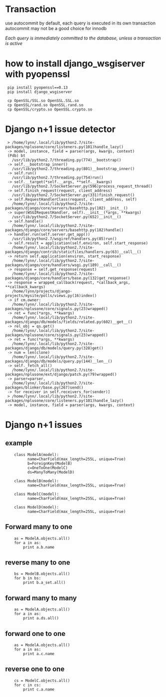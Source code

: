 # Transaction
use autocommit by default, each query is executed in its own transaction
autocommit may not be a good choice for innodb

_Each query is immediately committed to the database, unless a transaction is active_


# how to install django_wsgiserver with pyopenssl
     pip install pyopenssl==0.13
     pip install django_wsgiserver
   
     cp OpenSSL/SSL.so OpenSSL.SSL.so
     cp OpenSSL/rand.so OpenSSL.rand.so
     cp OpenSSL/crypto.so OpenSSL.crypto.so

# Django n+1 issue detector
     > /home/lynn/.local/lib/python2.7/site-packages/nplusone/core/listeners.py(101)handle_lazy()
     -> model, instance, field = parser(args, kwargs, context)
     (Pdb) bt
       /usr/lib/python2.7/threading.py(774)__bootstrap()
     -> self.__bootstrap_inner()
       /usr/lib/python2.7/threading.py(801)__bootstrap_inner()
     -> self.run()
       /usr/lib/python2.7/threading.py(754)run()
     -> self.__target(*self.__args, **self.__kwargs)
       /usr/lib/python2.7/SocketServer.py(596)process_request_thread()
     -> self.finish_request(request, client_address)
       /usr/lib/python2.7/SocketServer.py(331)finish_request()
     -> self.RequestHandlerClass(request, client_address, self)
       /home/lynn/.local/lib/python2.7/site-packages/django/core/servers/basehttp.py(102)__init__()
     -> super(WSGIRequestHandler, self).__init__(*args, **kwargs)
       /usr/lib/python2.7/SocketServer.py(652)__init__()
     -> self.handle()
       /home/lynn/.local/lib/python2.7/site-packages/django/core/servers/basehttp.py(182)handle()
     -> handler.run(self.server.get_app())
       /usr/lib/python2.7/wsgiref/handlers.py(85)run()
     -> self.result = application(self.environ, self.start_response)
       /home/lynn/.local/lib/python2.7/site-packages/django/contrib/staticfiles/handlers.py(63)__call__()
     -> return self.application(environ, start_response)
       /home/lynn/.local/lib/python2.7/site-packages/django/core/handlers/wsgi.py(189)__call__()
     -> response = self.get_response(request)
       /home/lynn/.local/lib/python2.7/site-packages/django/core/handlers/base.py(132)get_response()
     -> response = wrapped_callback(request, *callback_args, **callback_kwargs)
       /home/lynn/projects/django-projects/mysite/polls/views.py(16)index()
     -> if cm.owner:
       /home/lynn/.local/lib/python2.7/site-packages/nplusone/core/signals.py(23)wrapped()
     -> ret = func(*args, **kwargs)
       /home/lynn/.local/lib/python2.7/site-packages/django/db/models/fields/related.py(602)__get__()
     -> rel_obj = qs.get()
       /home/lynn/.local/lib/python2.7/site-packages/nplusone/core/signals.py(23)wrapped()
     -> ret = func(*args, **kwargs)
       /home/lynn/.local/lib/python2.7/site-packages/django/db/models/query.py(328)get()
     -> num = len(clone)
       /home/lynn/.local/lib/python2.7/site-packages/django/db/models/query.py(144)__len__()
     -> self._fetch_all()
       /home/lynn/.local/lib/python2.7/site-packages/nplusone/ext/django/patch.py(79)wrapped()
     -> parser=parser,
       /home/lynn/.local/lib/python2.7/site-packages/blinker/base.py(267)send()
     -> for receiver in self.receivers_for(sender)]
     > /home/lynn/.local/lib/python2.7/site-packages/nplusone/core/listeners.py(101)handle_lazy()
     -> model, instance, field = parser(args, kwargs, context)


# Django n+1 issues
## example
        class ModelA(model):
              name=CharField(max_length=255L, unique=True)
              b=ForeignKey(ModelB)
              c=OneToOne(ModelC)  
              ds=ManyToMany(ModelD)

        class ModelB(model):
              name=CharField(max_length=255L, unique=True)

        class ModelC(model):
              name=CharField(max_length=255L, unique=True)

        class ModelD(model):
              name=CharField(max_length=255L, unique=True)

         
## Forward many to one
        as = ModelA.objects.all()
        for a in as:
            print a.b.name

## reverse many to one
        bs = ModelB.objects.all()
        for b in bs:
            print b.a_set.all()

## forward many to many
        as = ModelA.objects.all()
        for a in as:
            print a.ds.all()

## forward one to one
        as = ModelA.objects.all()
        for a in as:
            print a.c.name
## reverse one to one
        cs = ModelC.objects.all()
        for c in cs:
            print c.a.name
 
